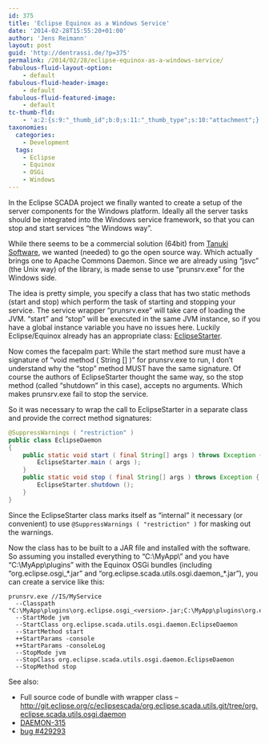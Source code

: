 ```yaml
---
id: 375
title: 'Eclipse Equinox as a Windows Service'
date: '2014-02-28T15:55:20+01:00'
author: 'Jens Reimann'
layout: post
guid: 'http://dentrassi.de/?p=375'
permalink: /2014/02/28/eclipse-equinox-as-a-windows-service/
fabulous-fluid-layout-option:
    - default
fabulous-fluid-header-image:
    - default
fabulous-fluid-featured-image:
    - default
tc-thumb-fld:
    - 'a:2:{s:9:"_thumb_id";b:0;s:11:"_thumb_type";s:10:"attachment";}'
taxonomies:
  categories:
    - Development
  tags:
    - Eclipse
    - Equinox
    - OSGi
    - Windows
---
```


In the Eclipse SCADA project we finally wanted to create a setup of the server components for the Windows platform. Ideally all the server tasks should be integrated into the Windows service framework, so that you can stop and start services “the Windows way”.

<!-- more -->

While there seems to be a commercial solution (64bit) from [Tanuki Software](http://wrapper.tanukisoftware.com), we wanted (needed) to go the open source way. Which actually brings one to Apache Commons Daemon. Since we are already using “jsvc” (the Unix way) of the library, is made sense to use “prunsrv.exe” for the Windows side.

The idea is pretty simple, you specify a class that has two static methods (start and stop) which perform the task of starting and stopping your service. The service wrapper “prunsrv.exe” will take care of loading the JVM. “start” and “stop” will be executed in the same JVM instance, so if you have a global instance variable you have no issues here. Luckily Eclipse/Equinox already has an appropriate class: [EclipseStarter](http://help.eclipse.org/kepler/index.jsp?topic=%2Forg.eclipse.platform.doc.isv%2Freference%2Fapi%2Forg%2Feclipse%2Fcore%2Fruntime%2Fadaptor%2FEclipseStarter.html).

Now comes the facepalm part: While the start method sure must have a signature of “void method ( String \[\] )” for prunsrv.exe to run, I don’t understand why the “stop” method MUST have the same signature. Of course the authors of EclipseStarter thought the same way, so the stop method (called “shutdown” in this case), accepts no arguments. Which makes prunsrv.exe fail to stop the service.

So it was necessary to wrap the call to EclipseStarter in a separate class and provide the correct method signatures:

```java
@SuppressWarnings ( "restriction" )
public class EclipseDaemon
{
    public static void start ( final String[] args ) throws Exception {
        EclipseStarter.main ( args );
    }
    public static void stop ( final String[] args ) throws Exception {
        EclipseStarter.shutdown ();
    }
}
```

Since the EclipseStarter class marks itself as “internal” it necessary (or convenient) to use `@SuppressWarnings ( "restriction" )` for masking out the warnings.

Now the class has to be built to a JAR file and installed with the software. So assuming you installed everything to “C:\\MyApp\\” and you have “C:\\MyApp\\plugins” with the Equinox OSGi bundles (including “org.eclipse.osgi\_\*.jar” and “org.eclipse.scada.utils.osgi.daemon\_\*.jar”), you can create a service like this:

```
prunsrv.exe //IS/MyService
  --Classpath "C:\MyApp\plugins\org.eclipse.osgi_<version>.jar;C:\MyApp\plugins\org.eclipse.scada.utils.osgi.daemon_<version>.jar"
  --StartMode jvm
  --StartClass org.eclipse.scada.utils.osgi.daemon.EclipseDaemon
  --StartMethod start
  ++StartParams -console
  ++StartParams -consoleLog
  --StopMode jvm
  --StopClass org.eclipse.scada.utils.osgi.daemon.EclipseDaemon
  --StopMethod stop
```

See also:

- Full source code of bundle with wrapper class – <http://git.eclipse.org/c/eclipsescada/org.eclipse.scada.utils.git/tree/org.eclipse.scada.utils.osgi.daemon>
- [DAEMON-315](https://issues.apache.org/jira/browse/DAEMON-315)
- [bug #429293](https://bugs.eclipse.org/bugs/show_bug.cgi?id=429293)
